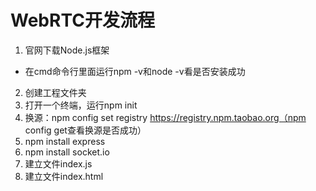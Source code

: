 # WebRTC开发流程
1. 官网下载Node.js框架
- 在cmd命令行里面运行npm -v和node -v看是否安装成功
2. 创建工程文件夹
3. 打开一个终端，运行npm init
4. 换源：npm config set registry https://registry.npm.taobao.org（npm config get查看换源是否成功）
5. npm install express
6. npm install socket.io
7. 建立文件index.js
8. 建立文件index.html

